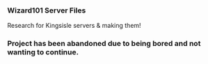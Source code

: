 ### Wizard101 Server Files
Research for Kingsisle servers &amp; making them!

### Project has been abandoned due to being bored and not wanting to continue.
